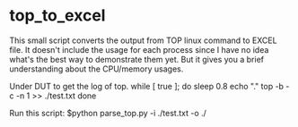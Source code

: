 # top_to_excel
This small script converts the output from TOP linux command to EXCEL file. It doesn't include the usage for each process since I have no idea what's the best way to demonstrate them yet. But it gives you a brief understanding about the CPU/memory usages.


Under DUT to get the log of top.
while [ true ]; do
	sleep 0.8
	echo "."
	top -b -c -n 1 >> ./test.txt
done

Run this script:
$python parse_top.py -i ./test.txt -o ./


